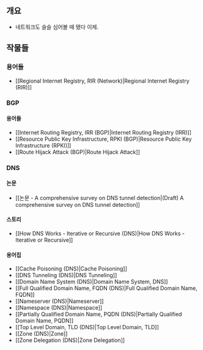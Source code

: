 ## 개요

- 네트워크도 슬슬 심어볼 때 됐다 이제.

## 작물들

### 용어들

- [[Regional Internet Registry, RIR (Network)|Regional Internet Registry (RIR)]]

### BGP

#### 용어들

- [[Internet Routing Registry, IRR (BGP)|Internet Routing Registry (IRR)]]
- [[Resource Public Key Infrastructure, RPKI (BGP)|Resource Public Key Infrastructure (RPKI)]]
- [[Route Hijack Attack (BGP)|Route Hijack Attack]]

### DNS

#### 논문

- [[논문 - A comprehensive survey on DNS tunnel detection|(Draft) A comprehensive survey on DNS tunnel detection]]

#### 스토리

- [[How DNS Works - Iterative or Recursive (DNS)|How DNS Works - Iterative or Recursive]]

#### 용어집

- [[Cache Poisoning (DNS)|Cache Poisoning]]
- [[DNS Tunneling (DNS)|DNS Tunneling]]
- [[Domain Name System (DNS)|Domain Name System, DNS]]
- [[Full Qualified Domain Name, FQDN (DNS)|Full Qualified Domain Name, FQDN]]
- [[Nameserver (DNS)|Nameserver]]
- [[Namespace (DNS)|Namespace]]
- [[Partially Qualified Domain Name, PQDN (DNS)|Partially Qualified Domain Name, PQDN]]
- [[Top Level Domain, TLD (DNS)|Top Level Domain, TLD]]
- [[Zone (DNS)|Zone]]
- [[Zone Delegation (DNS)|Zone Delegation]]